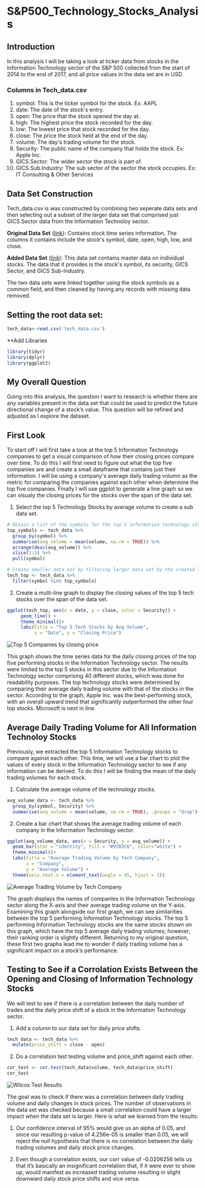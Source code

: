 # S&P500_Technology_Stocks_Analysis

## Introduction
In this analysis I will be taking a look at ticker data from stocks in the Information Technology sector of the S&P 500 collected from the start of 2014 to the end of 2017, and all price values in the data set are in USD.

### Columns in Tech_data.csv
1. symbol: This is the ticker symbol for the stock. Ex: AAPL
2. date: The date of the stock's entry.
3. open: The price that the stock opened the day at.
4. high: The highest price the stock recorded for the day.
5. low: The lowest price that stock recorded for the day.
6. close: The price the stock held at the end of the day.
7. volume: The day's trading volume for the stock.
8. Security: The public name of the company that holds the stock. Ex: Apple Inc.
9. GICS.Sector: The wider sector the stock is part of.
10. GICS.Sub.Industry: The sub sector of the sector the stock occupies. Ex: IT Consulting & Other Services

## Data Set Construction
Tech_data.csv is was constructed by combining two seperate data sets and then selecting out a subset of the larger data set that comprised just GICS.Sector data from the Information Technoloy sector. 

**Original Data Set** ([link](https://www.kaggle.com/datasets/mysarahmadbhat/stock-prices)): Contains stock time series information. The columns it contains include the stock's symbol, date, open, high, low, and close. 

**Added Data Set** ([link](https://en.wikipedia.org/wiki/List_of_S%26P_500_companies?utm_source=chatgpt.com)): This data set contains master data on individual stocks. The data that it provides is the stock's symbol, its security, GICS Sector, and GICS Sub-Industry. 

The two data sets were linked together using the stock symbols as a common field, and then cleaned by having any records with missing data removed.

## Setting the root data set:

```r
tech_data<-read.csv('tech_data.csv')
```

**Add Libraries

```r
library(tidyr)
library(dplyr)
library(ggplot2)
```

## My Overall Question
Going into this analysis, the question I want to research is whether there are any variables present in the data set that could be used to predict the future directional change of a stock’s value. This question will be refined and adjusted as I explore the dataset.

## First Look
To start off I will first take a look at the top 5 Information Technology companies to get a visual comparison of how their closing prices compare over time. To do this I will first need to figure out what the top five companies are and create a small dataframe that contains just their information. I will be using a company's average daily trading volumn as the metric for comparing the companies against each other when determine the top five companies. Finally I will use ggplot to generate a line graph so we can visualy the closing prices for the stocks over the span of the data set. 

1. Select the top 5 Technology Stocks by average volume to create a sub data set.

```r
# Obtain a list of the symbols for the top 5 information technology stocks
top_symbols <- tech_data %>%
  group_by(symbol) %>%
  summarise(avg_volume = mean(volume, na.rm = TRUE)) %>%
  arrange(desc(avg_volume)) %>%
  slice(1:5) %>%
  pull(symbol)

# Create smaller data set by filtering larger data set by the created list of top 5 information technology stock symbols
tech_top <- tech_data %>%
  filter(symbol %in% top_symbols)
```

2. Create a multi-line graph to display the closing values of the top 5 tech stocks over the span of the data set.

```r
ggplot(tech_top, aes(x = date, y = close, color = Security)) +
     geom_line() +
     theme_minimal()+
     labs(title = "Top 5 Tech Stocks by Avg Volume",
          x = "Date", y = "Closing Price")
```

![Top 5 Companies by closing price](images/top_5_tech_company_closing_prices.png)

This graph shows the time series data for the daily closing prices of the top five performing stocks in the Information Technology sector. The results were limited to the top 5 stocks in this sector due to the Information Technology sector comprising 40 different stocks, which was done for readability purposes. The top technology stocks were determined by comparing their average daily trading volume with that of the stocks in the sector. According to the graph, Apple Inc. was the best-performing stock, with an overall upward trend that significantly outperformed the other four top stocks. Microsoft is next in line.

## Average Daily Trading Volume for All Information Technoloy Stocks

Previously, we extracted the top 5 Information Technology stocks to compare against each other. This time, we will use a bar chart to plot the values of every stock in the Information Technology sector to see if any information can be derived. To do this I will be finding the mean of the daily trading volumes for each stock.

1. Calculate the average volume of the technology stocks.

```r
avg_volume_data <- tech_data %>%
  group_by(symbol, Security) %>%
  summarise(avg_volume = mean(volume, na.rm = TRUE), .groups = "drop")
```

2. Create a bar chart that shows the average trading volume of each company in the Information Technology sector.

```r
ggplot(avg_volume_data, aes(x = Security, y = avg_volume)) +
  geom_bar(stat = "identity", fill = "#97B3C6", color="white") +
  theme_minimal()+
  labs(title = "Average Trading Volume by Tech Company",
       x = "Company",
       y = "Average Volume") +
  theme(axis.text.x = element_text(angle = 45, hjust = 1))
```

![Average Trading Volume  by Tech Company](images/avg_trading_vol_by_tech_company.png)

The graph displays the names of companies in the Information Technology sector along the X-axis and their average trading volume on the Y-axis. Examining this graph alongside our first graph, we can see similarities between the top 5 performing Information Technology stocks. The top 5 performing Information Technology stocks are the same stocks shown on this graph, which have the top 5 average daily trading volumes; however, their ranking order is slightly different. Returning to my original question, these first two graphs lead me to wonder if daily trading volume has a significant impact on a stock’s performance.


## Testing to See if a Corrolation Exists Between the Opening and Closing of Information Technology Stocks

We will test to see if there is a correlation between the daily number of trades and the daily price shift of a stock in the Information Technology sector.

1. Add a column to our data set for daily price shifts.

```r
tech_data <- tech_data %>%
  mutate(price_shift = close - open)
```

2. Do a correlation test testing volume and price_shift against each other.

```r
cor_test <- cor.test(tech_data$volume, tech_data$price_shift)
cor_test
```

![Wilcox Test Results](images/wilcox_results.png)

The goal was to check if there was a correlation between daily trading volume and daily changes in stock prices. The number of observations in the data set was checked because a small correlation could have a larger impact when the data set is larger. Here is what we learned from the results:

1. Our confidence interval of 95% would give us an alpha of 0.05, and since our resulting p-value of 4.256e-05 is smaller than 0.05, we will reject the null hypothesis that there is no correlation between the daily trading volumes and daily stock price changes.

2. Even though a correlation exists, our corr value of -0.0206256 tells us that it’s basically an insignificant correlation that, if it were ever to show up, would manifest as increased trading volume resulting in slight downward daily stock price shifts and vice versa.
